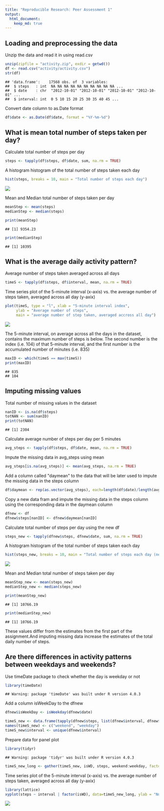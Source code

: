 ```yaml
---
title: "Reproducible Research: Peer Assessment 1"
output: 
  html_document:
    keep_md: true
---
```



## Loading and preprocessing the data
Unzip the data and read it in using read.csv


```r
unzip(zipfile = "activity.zip", exdir = getwd())
df <- read.csv("activity/activity.csv")
str(df)
```

```
## 'data.frame':	17568 obs. of  3 variables:
##  $ steps   : int  NA NA NA NA NA NA NA NA NA NA ...
##  $ date    : chr  "2012-10-01" "2012-10-01" "2012-10-01" "2012-10-01" ...
##  $ interval: int  0 5 10 15 20 25 30 35 40 45 ...
```

Convert date column to as.Date format

```r
df$date <- as.Date(df$date, format = "%Y-%m-%d")
```

## What is mean total number of steps taken per day?
Calculate total number of steps per day


```r
steps <- tapply(df$steps, df$date, sum, na.rm = TRUE)
```

A histogram histogram of the total number of steps taken each day


```r
hist(steps, breaks = 10, main = "Total number of steps each day")
```

![](PA1_template_files/figure-html/unnamed-chunk-4-1.png)<!-- -->

Mean and Median total number of steps taken per day

```r
meanStep <- mean(steps)
medianStep <- median(steps)
```

```r
print(meanStep)
```

```
## [1] 9354.23
```

```r
print(medianStep)
```

```
## [1] 10395
```


## What is the average daily activity pattern?

Average number of steps taken averaged across all days


```r
timeS <- tapply(df$steps, df$interval, mean, na.rm = TRUE)
```

Time series plot of the 5-minute interval (x-axis) vs. the average number of steps taken, averaged across all day (y-axix)


```r
plot(timeS, type = "l", xlab = "5-minute interval index",
     ylab = "Average number of steps", 
     main = "average number of step taken, averaged accross all day")
```

![](PA1_template_files/figure-html/unnamed-chunk-8-1.png)<!-- -->

The 5-minute interval, on average across all the days in the dataset, contains the maximum number of steps is below. The second number is the index (i.e. 104) of that 5-minute interval, and the first number is the accumulated number of minutes (i.e. 835) 


```r
maxID <- which(timeS == max(timeS))
print(maxID)
```

```
## 835 
## 104
```


## Imputing missing values
Total number of missing values in the dataset 


```r
nanID <- is.na(df$steps)
totNAN <- sum(nanID)
print(totNAN)
```

```
## [1] 2304
```

Calculate average number of steps per day per 5 minutes


```r
avg_steps <- tapply(df$steps, df$date, mean, na.rm = TRUE)
```

Impute the missing data in avg_steps using mean

```r
avg_steps[is.na(avg_steps)] <- mean(avg_steps, na.rm = TRUE)
```

Add a column called "daymean" to the data that will be later used to impute the missing data in the steps column


```r
df$daymean <- rep(as.vector(avg_steps), each=length(df$date)/length(avg_steps))
```

Copy a new data fram and impute the missing data in the steps column using the corresponding data in the daymean column


```r
dfnew <- df
dfnew$steps[nanID] <- dfnew$daymean[nanID]
```


Calculate total number of steps per day using the new df


```r
steps_new <- tapply(dfnew$steps, dfnew$date, sum, na.rm = TRUE)
```

A histogram histogram of the total number of steps taken each day


```r
hist(steps_new, breaks = 10, main = "Total number of steps each day (new df)")
```

![](PA1_template_files/figure-html/unnamed-chunk-16-1.png)<!-- -->

Mean and Median total number of steps taken per day

```r
meanStep_new <- mean(steps_new)
medianStep_new <- median(steps_new)
```

```r
print(meanStep_new)
```

```
## [1] 10766.19
```

```r
print(medianStep_new)
```

```
## [1] 10766.19
```

These values differ from the estimates from the first part of the assignment.And imputing missing data increase the estimates of the total daily number of steps.

## Are there differences in activity patterns between weekdays and weekends?

Use timeDate package to check whether the day is weekday or not


```r
library(timeDate)
```

```
## Warning: package 'timeDate' was built under R version 4.0.3
```

Add a column isWeekDay to the dfnew


```r
dfnew$isWeekDay <- isWeekday(dfnew$date)
```



```r
timeS_new <- data.frame(tapply(dfnew$steps, list(dfnew$interval, dfnew$isWeekDay), mean, na.rm = TRUE))
names(timeS_new) <- c("weekend", "weekday")
timeS_new$interval <- unique(dfnew$interval)
```

Prepare data for panel plot

```r
library(tidyr)
```

```
## Warning: package 'tidyr' was built under R version 4.0.3
```

```r
timeS_new_long <- gather(timeS_new, isWD, steps, weekend:weekday, factor_key = TRUE)
```

Time series plot of the 5-minute interval (x-axis) vs. the average number of steps taken, averaged across all day (y-axix)


```r
library(lattice)
xyplot(steps ~ interval | factor(isWD), data=timeS_new_long, ylab = "Number of Steps", type="l", layout =c(1,2))
```

![](PA1_template_files/figure-html/unnamed-chunk-23-1.png)<!-- -->
